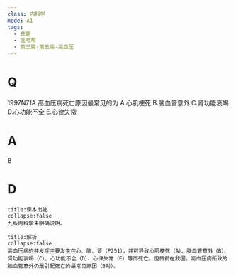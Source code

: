 ```yaml
---
class: 内科学
mode: A1
tags:
  - 真题
  - 医考帮
  - 第三篇-第五章-高血压
---
```


# Q
1997N71A 高血压病死亡原因最常见的为
A.心肌梗死
B.脑血管意外
C.肾功能衰竭
D.心功能不全
E.心律失常

# A
B
# D
```ad-note
title:课本出处
collapse:false
九版内科学未明确说明。
```

```ad-summary
title:解析
collapse:false
高血压病的并发症主要发生在心、脑、肾（P251），并可导致心肌梗死（A）、脑血管意外（B）、肾功能衰竭（C）、心功能不全（D）、心律失常（E）等而死亡。但目前在我国，高血压病所致的脑血管意外仍是引起死亡的最常见原因（B对）。
```


